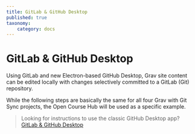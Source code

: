 ```yaml
---
title: GitLab & GitHub Desktop
published: true
taxonomy:
    category: docs
---
```


# GitLab & GitHub Desktop

Using GitLab and new Electron-based GitHub Desktop, Grav site content can be edited locally with changes selectively committed to a GitLab (Git) repository.

While the following steps are basically the same for all four Grav with Git Sync projects, the Open Course Hub will be used as a specific example.

> Looking for instructions to use the classic GitHub Desktop app? [GitLab & GitHub Desktop](/gitlab-githubdesktop)
